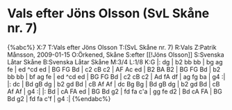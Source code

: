 # Vals efter Jöns Olsson (SvL Skåne nr. 7)

{%abc%}
X:7
T:Vals efter Jöns Olsson
T:(SvL Skåne nr. 7)
R:Vals
Z:Patrik Månsson, 2009-01-15
O:Örkened, Skåne
S:efter [[!Jöns Olsson]]
S:Svenska Låtar Skåne
B:Svenska Låtar Skåne
M:3/4
L:1/8
K:G
|: dg | b2 bb bb | bg ag fe | ed ^cd ed |
BG FG Bd | c2 cB c2 | AF Ac ed | B2 BA B2 |
BG FG Bd | b2 bb bb | bf ag fe | ed ^cd ed |
BG FG Bd | c2 cB c2 | Ad fA df | ag fg ba | g4 :|
|: dc | Bd gB dg | b2 gd Bd | cB Af Af |
dc Bg Bg | Bd gB dg | b2 gd Bd | cB Af Af | g4 :|
|: Bd | cA FA ed | BG Bd g2 | fd fa c'a |
gg fe d2 | Bd cA FA | BG Bd g2 | fd fa c'f | g4 :|
{%endabc%}

